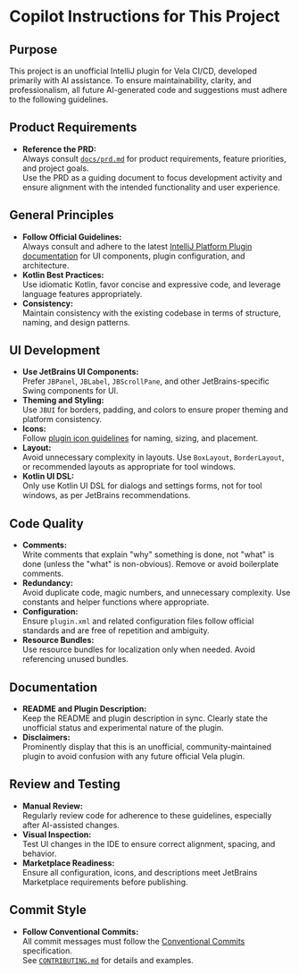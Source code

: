 # Copilot Instructions for This Project

## Purpose

This project is an unofficial IntelliJ plugin for Vela CI/CD, developed primarily with AI assistance. To ensure maintainability, clarity, and professionalism, all future AI-generated code and suggestions must adhere to the following guidelines.

## Product Requirements

- **Reference the PRD:**  
  Always consult [`docs/prd.md`](../docs/prd.md) for product requirements, feature priorities, and project goals.  
  Use the PRD as a guiding document to focus development activity and ensure alignment with the intended functionality and user experience.

## General Principles

- **Follow Official Guidelines:**  
  Always consult and adhere to the latest [IntelliJ Platform Plugin documentation](https://plugins.jetbrains.com/docs/intellij/welcome.html) for UI components, plugin configuration, and architecture.
- **Kotlin Best Practices:**  
  Use idiomatic Kotlin, favor concise and expressive code, and leverage language features appropriately.
- **Consistency:**  
  Maintain consistency with the existing codebase in terms of structure, naming, and design patterns.

## UI Development

- **Use JetBrains UI Components:**  
  Prefer `JBPanel`, `JBLabel`, `JBScrollPane`, and other JetBrains-specific Swing components for UI.
- **Theming and Styling:**  
  Use `JBUI` for borders, padding, and colors to ensure proper theming and platform consistency.
- **Icons:**  
  Follow [plugin icon guidelines](https://plugins.jetbrains.com/docs/intellij/plugin-icon-file.html) for naming, sizing, and placement.
- **Layout:**  
  Avoid unnecessary complexity in layouts. Use `BoxLayout`, `BorderLayout`, or recommended layouts as appropriate for tool windows.
- **Kotlin UI DSL:**  
  Only use Kotlin UI DSL for dialogs and settings forms, not for tool windows, as per JetBrains recommendations.

## Code Quality

- **Comments:**  
  Write comments that explain "why" something is done, not "what" is done (unless the "what" is non-obvious). Remove or avoid boilerplate comments.
- **Redundancy:**  
  Avoid duplicate code, magic numbers, and unnecessary complexity. Use constants and helper functions where appropriate.
- **Configuration:**  
  Ensure `plugin.xml` and related configuration files follow official standards and are free of repetition and ambiguity.
- **Resource Bundles:**  
  Use resource bundles for localization only when needed. Avoid referencing unused bundles.

## Documentation

- **README and Plugin Description:**  
  Keep the README and plugin description in sync. Clearly state the unofficial status and experimental nature of the plugin.
- **Disclaimers:**  
  Prominently display that this is an unofficial, community-maintained plugin to avoid confusion with any future official Vela plugin.

## Review and Testing

- **Manual Review:**  
  Regularly review code for adherence to these guidelines, especially after AI-assisted changes.
- **Visual Inspection:**  
  Test UI changes in the IDE to ensure correct alignment, spacing, and behavior.
- **Marketplace Readiness:**  
  Ensure all configuration, icons, and descriptions meet JetBrains Marketplace requirements before publishing.

## Commit Style

- **Follow Conventional Commits:**  
  All commit messages must follow the [Conventional Commits](https://www.conventionalcommits.org/) specification.  
  See [`CONTRIBUTING.md`](../CONTRIBUTING.md) for details and examples.